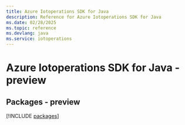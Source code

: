 ```yaml
---
title: Azure Iotoperations SDK for Java
description: Reference for Azure Iotoperations SDK for Java
ms.date: 02/28/2025
ms.topic: reference
ms.devlang: java
ms.service: iotoperations
---
```

# Azure Iotoperations SDK for Java - preview
## Packages - preview
[!INCLUDE [packages](iotoperations-index.md)]